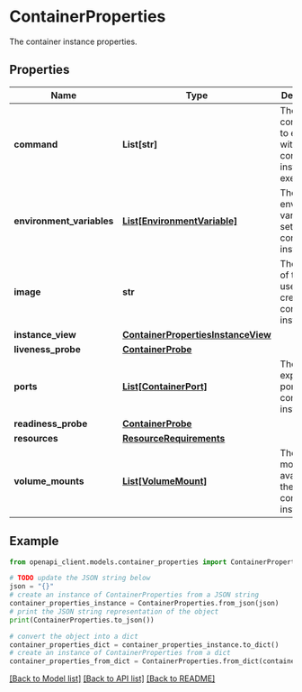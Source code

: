 # ContainerProperties

The container instance properties.

## Properties

Name | Type | Description | Notes
------------ | ------------- | ------------- | -------------
**command** | **List[str]** | The commands to execute within the container instance in exec form. | [optional] 
**environment_variables** | [**List[EnvironmentVariable]**](EnvironmentVariable.md) | The environment variables to set in the container instance. | [optional] 
**image** | **str** | The name of the image used to create the container instance. | 
**instance_view** | [**ContainerPropertiesInstanceView**](ContainerPropertiesInstanceView.md) |  | [optional] 
**liveness_probe** | [**ContainerProbe**](ContainerProbe.md) |  | [optional] 
**ports** | [**List[ContainerPort]**](ContainerPort.md) | The exposed ports on the container instance. | [optional] 
**readiness_probe** | [**ContainerProbe**](ContainerProbe.md) |  | [optional] 
**resources** | [**ResourceRequirements**](ResourceRequirements.md) |  | 
**volume_mounts** | [**List[VolumeMount]**](VolumeMount.md) | The volume mounts available to the container instance. | [optional] 

## Example

```python
from openapi_client.models.container_properties import ContainerProperties

# TODO update the JSON string below
json = "{}"
# create an instance of ContainerProperties from a JSON string
container_properties_instance = ContainerProperties.from_json(json)
# print the JSON string representation of the object
print(ContainerProperties.to_json())

# convert the object into a dict
container_properties_dict = container_properties_instance.to_dict()
# create an instance of ContainerProperties from a dict
container_properties_from_dict = ContainerProperties.from_dict(container_properties_dict)
```
[[Back to Model list]](../README.md#documentation-for-models) [[Back to API list]](../README.md#documentation-for-api-endpoints) [[Back to README]](../README.md)


